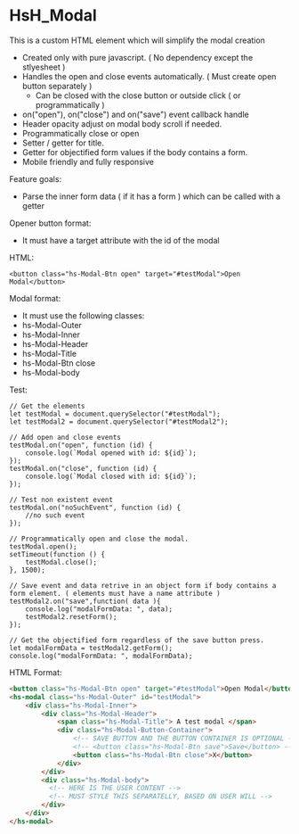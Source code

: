 # HsH_Modal
This is a custom HTML element which will simplify the modal creation

- Created only with pure javascript. ( No dependency except the stlyesheet )
- Handles the open and close events automatically. ( Must create open button separately )
  - Can be closed with the close button or outside click ( or programmatically )
- on("open"), on("close") and on("save") event callback handle
- Header opacity adjust on modal body scroll if needed.
- Programmatically close or open
- Setter / getter for title.
- Getter for objectified form values if the body contains a form.
- Mobile friendly and fully responsive

Feature goals:
- Parse the inner form data ( if it has a form ) which can be called with a getter

Opener button format:
- It must have a target attribute with the id of the modal

HTML: 
```
<button class="hs-Modal-Btn open" target="#testModal">Open Modal</button>
```

Modal format:
 - It must use the following classes:
  - hs-Modal-Outer
  - hs-Modal-Inner
  - hs-Modal-Header
  - hs-Modal-Title
  - hs-Modal-Btn close
  - hs-Modal-body
  
  
  Test:

```JS
// Get the elements
let testModal = document.querySelector("#testModal");
let testModal2 = document.querySelector("#testModal2");

// Add open and close events
testModal.on("open", function (id) {
    console.log(`Modal opened with id: ${id}`);
});
testModal.on("close", function (id) {
    console.log(`Modal closed with id: ${id}`);
});

// Test non existent event
testModal.on("noSuchEvent", function (id) {
    //no such event
});

// Programmatically open and close the modal.
testModal.open();
setTimeout(function () {
    testModal.close();
}, 1500);

// Save event and data retrive in an object form if body contains a form element. ( elements must have a name attribute )
testModal2.on("save",function( data ){
    console.log("modalFormData: ", data);
    testModal2.resetForm();
});

// Get the objectified form regardless of the save button press.
let modalFormData = testModal2.getForm();
console.log("modalFormData: ", modalFormData);
```


HTML Format:

```HTML
<button class="hs-Modal-Btn open" target="#testModal">Open Modal</button>
<hs-modal class="hs-Modal-Outer" id="testModal">
    <div class="hs-Modal-Inner">
        <div class="hs-Modal-Header">
            <span class="hs-Modal-Title"> A test modal </span>
            <div class="hs-Modal-Button-Container">
                <!-- SAVE BUTTON AND THE BUTTON CONTAINER IS OPTIONAL -->
                <!-- <button class="hs-Modal-Btn save">Save</button> -->
                <button class="hs-Modal-Btn close">X</button>
            </div>
        </div>
        <div class="hs-Modal-body">
          <!-- HERE IS THE USER CONTENT -->
          <!-- MUST STYLE THIS SEPARATELLY, BASED ON USER WILL -->
        </div>
    </div>
</hs-modal>
```
